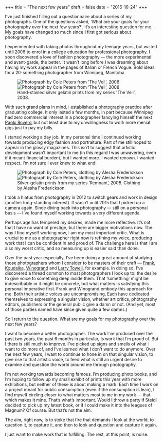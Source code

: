 +++
title = "The next few years"
draft = false
date = "2016-10-24"
+++

I’ve just finished filling out a questionnaire about a series of my photographs. One of the questions asked, ‘What are your goals for your photography over the next few years?’. It’s an interesting question for me. My goals have changed so much since I first got serious about photography.
<!--more-->

I experimented with taking photos throughout my teenage years, but waited until 2006 to enrol in a college education for professional photography. I soon discovered a love of fashion photography — the more experimental and avant-garde, the better. It wasn’t long before I was dreaming about having my work appear in the pages of Italian or French Vogue. Bold ideas for a 20-something photographer from Winnipeg, Manitoba.

<figure class='ma0'>
<img alt="Photograph by Cole Peters from 'The Veil', 2008" src="/post-images/colepeters-theveil-8.jpg" />
<img alt="Photograph by Cole Peters from 'The Veil', 2008" src="/post-images/colepeters-theveil-9.jpg" />
<figcaption class='sans-serif gray f6'>Hand-stained silver gelatin prints from my series 'The Veil', 2008.</figcaption>
</figure>

With such grand plans in mind, I established a photography practice after graduating college. It only lasted a few months, in part because Winnipeg had zero commercial interest in a photographer fancying himself the next [Paolo Roversi][1] but not least due to my unwillingness to work more menial gigs just to pay my bills.

I started working a day job. In my personal time I continued working towards producing edgy fashion and portraiture. Part of me still hoped to appear in the glossy magazines. This isn’t to suggest that artistic development wasn’t important to me (in this regard I was unwavering, even if it meant financial burden), but I wanted more. I wanted renown. I wanted respect. I’m not sure I ever knew to what end.

<figure class='ma0'>
<img alt="Photograph by Cole Peters, clothing by Alesha Frederickson" src="/post-images/colepeters-remnant-2.jpg" />
<img alt="Photograph by Cole Peters, clothing by Alesha Frederickson" src="/post-images/colepeters-remnant-4.jpg" />
<figcaption class='sans-serif gray f6'>Silver-gelatin prints from my series ‘Remnant’, 2008. Clothing by Alesha Frederickson.</figcaption>
</figure>

I took a hiatus from photography in 2012 to switch gears and work in design (another long-standing interest). It wasn’t until 2015 that I picked up a camera again. Since diving back into photography — still on a personal basis — I’ve found myself working towards a very different agenda.

Perhaps age has tempered my desires, made me more reflective. It’s not that I have no want of prestige, but there are bigger motivations now. The way I find myself working now, I am my most important critic. What is crucial to me as a photographer right now is refining my voice, producing work that I can be confident in and proud of. The challenge here is that I am also my worst critic, and so measuring up is easier said than done.

Over the past year especially, I’ve been doing a great amount of studying those photographers whom I consider to be masters of their craft — [Frank][2], [Koudelka][3], [Winogrand][4] and [Larry Towell][5], for example. In doing so, I’ve discovered a thread common to most photographers I look up to: the desire to give voice to something deep inside them. That ‘something’ might be indescribable or it might be concrete, but what matters is satisfying this personal imperative first. Frank and Winogrand embody this approach for me. Both their artistic voices are uncompromising. Each have dedicated themselves to expressing a singular vision, whether art critics, photography editors, publishers or the general public give a damn or not. (And yet, most of those parties named have since given quite a few damns.)

So I return to the question. What are my goals for my photography over the next few years?

I want to become a better photographer. The work I’ve produced over the past two years, the past 6 months in particular, is work that I’m proud of. But I there is still much to improve. I’ve picked up signs and smells of what I want to do more of, and I’ve learned what I don’t want to do anymore. Over the next few years, I want to continue to hone in on that singular vision, to give rise to that artistic voice, to feed what is still an urgent desire to examine and question the world around me through photography.

I’m not working towards becoming famous. I’m producing photo books, and I’m hoping to follow up my small exhibit of prints this year with more exhibitions, but neither of these is about making a mark. Each time I work on a project meant for public consumption (even if the consumption is lean), I find myself circling closer to what matters most to me in my work — that which makes it mine. That’s what’s important. Would I throw a party if Steidl decided to pick up my latest book, or if I could make it into the leagues of Magnum? Of course. But that’s not the aim.

The aim, right now, is to stoke that fire that demands I look at the world, to question it, to capture it, and then to look and question and capture it again.

I just want to make work that is fulfilling. The rest, at this point, is noise.

[1]: https://www.artandcommerce.com/artists/photographers/Paolo-Roversi/Editorial
[2]: https://en.wikipedia.org/wiki/Robert_Frank
[3]: http://pro.magnumphotos.com/C.aspx?VP3=CMS3&VF=MAGO31_10_VForm&ERID=24KL535C7T
[4]: https://fraenkelgallery.com/artists/garry-winogrand
[5]: http://www.larrytowell.com/books.html#overview
